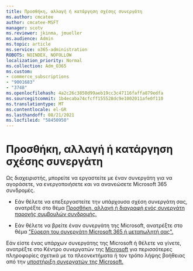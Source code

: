 ```yaml
---
title: Προσθήκη, αλλαγή ή κατάργηση σχέσης συνεργάτη
ms.author: cmcatee
author: cmcatee-MSFT
manager: scotv
ms.reviewer: jkinma, jmueller
ms.audience: Admin
ms.topic: article
ms.service: o365-administration
ROBOTS: NOINDEX, NOFOLLOW
localization_priority: Normal
ms.collection: Adm_O365
ms.custom:
- commerce_subscriptions
- "9001683"
- "3748"
ms.openlocfilehash: 4a2c26c3850d99aeb19cc3c47116faffa879edfa
ms.sourcegitcommit: 1b4ecaba74cfcff155528dc9e1002011afe0f110
ms.translationtype: MT
ms.contentlocale: el-GR
ms.lasthandoff: 08/21/2021
ms.locfileid: "58450950"
---
```

# <a name="add-change-or-remove-a-partner-relationship"></a>Προσθήκη, αλλαγή ή κατάργηση σχέσης συνεργάτη

Ως διαχειριστής, μπορείτε να εργαστείτε με έναν συνεργάτη για να αγοράσετε, να ενεργοποιήσετε και να ανανεώσετε Microsoft 365 συνδρομές. 

- Εάν θέλετε να επεξεργαστείτε την υπάρχουσα σχέση συνεργάτη σας, ανατρέξτε στο θέμα [Προσθήκη, αλλαγή ή διαγραφή ενός συνεργάτη παροχής συμβουλών συνδρομής.](https://docs.microsoft.com/microsoft-365/admin/misc/add-partner)

- Εάν θέλετε να βρείτε έναν συνεργάτη της Microsoft, ανατρέξτε στο θέμα ["Εύρεση του συνεργάτη Microsoft 365 ή μεταπωλητή σας".](https://docs.microsoft.com/microsoft-365/admin/manage/find-your-partner-or-reseller)

Εάν είστε ένας υπάρχων συνεργάτης της Microsoft ή θέλετε να γίνετε, ανατρέξτε στο Κέντρο συνεργατών της [Microsoft](https://support.microsoft.com/help/4499930/partner-center-overview) για περισσότερες πληροφορίες σχετικά με τα πλεονεκτήματα ή τον τρόπο λήψης βοήθειας από την [υποστήριξη συνεργατών της Microsoft.](https://aka.ms/partnersupport)
